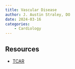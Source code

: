 ```yaml
---
title: Vascular Disease
author: J. Austin Straley, DO
date: 2024-03-16
categories:
    - Cardiology
---
```


## Resources

* [TCAR][1]

[1]: https://www.jlgh.org/Past-Issues/Volume-14-Issue-2/TCAR.aspx
